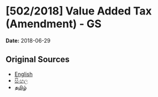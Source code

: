 # [502/2018] Value Added Tax (Amendment) - GS

**Date:** 2018-06-29

## Original Sources

- [English](https://documents.gov.lk/view/bills/2018/6/502-2018_E.pdf)
- [සිංහල](https://documents.gov.lk/view/bills/2018/6/502-2018_S.pdf)
- [தமிழ்](https://documents.gov.lk/view/bills/2018/6/502-2018_T.pdf)
